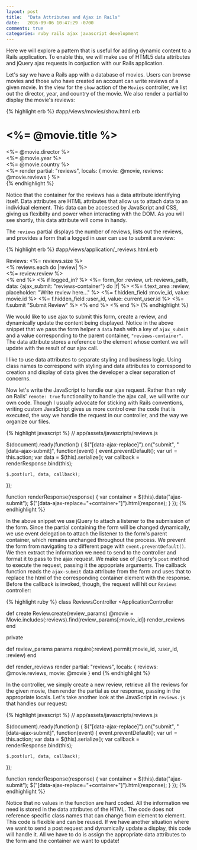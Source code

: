 ```yaml
---
layout: post
title:  "Data Attributes and Ajax in Rails"
date:   2016-09-06 10:47:29 -0700
comments: true
categories: ruby rails ajax javascript development
---
```

Here we will explore a pattern that is useful for adding dynamic content to a Rails application.  To enable this, we will make use of HTML5 data attributes and jQuery ajax requests in conjuction with our Rails application.

Let's say we have a Rails app with a database of movies. Users can browse movies and those who have created an account can write reviews of a given movie.  In the view for the `show` action of the `Movies` controller, we list out the director, year, and country of the movie.  We also render a partial to display the movie's reviews:

{% highlight erb %}
#app/views/movies/show.html.erb

<h1> <%= @movie.title %></h1>
<div class="movie-info">
  <div><%= @movie.director %></div>
  <div><%= @movie.year %></div>
  <div><%= @movie.country %></div>
</div>

<div data-ajax-replace="reviews-container">
  <%= render partial: "reviews", locals: {  movie: @movie, reviews: @movie.reviews } %>
</div>
{% endhighlight %}

Notice that the container for the reviews has a data attribute identifying itself. Data attributes are HTML attributes that allow us to attach data to an individual element. This data can be accessed by JavaScript and CSS, giving us flexibilty and power when interacting with the DOM. As you will see shortly, this data attribute will come in handy.

The `reviews` partial displays the number of reviews, lists out the reviews, and provides a form that a logged in user can use to submit a review:

{% highlight erb %}
#app/views/application/_reviews.html.erb

<div>Reviews: <%= reviews.size %></div>
<% reviews.each do |review| %>
  <div><%= review.review %></div>
<% end  %>
<% if logged_in? %>
  <%= form_for :review, url: reviews_path, data: {ajax_submit: "reviews-container"} do |f| %>
    <%= f.text_area :review, placeholder: "Write review here..." %>
    <%= f.hidden_field :movie_id, value: movie.id %>
    <%= f.hidden_field :user_id, value: current_user.id %>
    <%= f.submit "Submit Review"  %>
  <% end %>
<% end %>
{% endhighlight %}

We would like to use ajax to submit this form, create a review, and dynamically update the content being displayed. Notice in the above snippet that we pass the form helper a `data` hash with a key of `ajax_submit` and a value corresponding to the parent container, `"reviews-container"`. The data attribute stores a reference to the element whose content we will update with the result of our ajax call.

I like to use data attributes to separate styling and business logic. Using class names to correspond with styling and data attributes to correspond to creation and display of data gives the developer a clear separation of concerns.

Now let's write the JavaScript to handle our ajax request. Rather than rely on Rails' `remote: true` functionality to handle the ajax call, we will write our own code. Though I usually advocate for sticking with Rails conventions, writing custom JavaScript gives us more control over the code that is executed, the way we handle the request in our controller, and the way we organize our files.

{% highlight javascript %}
// app/assets/javascripts/reviews.js

$(document).ready(function() {
  $("[data-ajax-replace]").on("submit", "[data-ajax-submit]", function(event) {
    event.preventDefault();
    var url = this.action;
    var data = $(this).serialize();
    var callback = renderResponse.bind(this);

    $.post(url, data, callback);
  });

  function renderResponse(response) {
    var container = $(this).data("ajax-submit");
    $("[data-ajax-replace="+container+"]").html(response);
  }
});
{% endhighlight %}

In the above snippet we use jQuery to attach a listener to the submission of the form. Since the partial containing the form will be changed dynamically, we use event delegation to attach the listener to the form's parent container, which remains unchanged throughout the process. We prevent the form from navigating to a different page with `event.preventDefault()`. We then extract the information we need to send to the controller and format it to pass to the ajax request. We make use of jQuery's `post` method to execute the request, passing it the appopriate arguments. The callback function reads the `ajax-submit` data attribute from the form and uses that to replace the html of the corresponding container element with the response. Before the callback is invoked, though, the request will hit our `Reviews` controller:

{% highlight ruby %}
class ReviewsController <ApplicationController

  def create
    Review.create(review_params)
    @movie = Movie.includes(:reviews).find(review_params[:movie_id])
    render_reviews
  end

  private

  def review_params
    params.require(:review).permit(:movie_id, :user_id, :review)
  end

  def render_reviews
    render partial: "reviews", locals: { reviews: @movie.reviews, movie: @movie }
  end
{% endhighlight %}

In the controller, we simply create a new review, retrieve all the reviews for the given movie, then render the partial as our response, passing in the appropriate locals. Let's take another look at the JavaScript in `reviews.js` that handles our request:


{% highlight javascript %}
// app/assets/javascripts/reviews.js

$(document).ready(function() {
  $("[data-ajax-replace]").on("submit", "[data-ajax-submit]", function(event) {
    event.preventDefault();
    var url = this.action;
    var data = $(this).serialize();
    var callback = renderResponse.bind(this);

    $.post(url, data, callback);
  });

  function renderResponse(response) {
    var container = $(this).data("ajax-submit");
    $("[data-ajax-replace="+container+"]").html(response);
  }
});
{% endhighlight %}

Notice that no values in the function are hard coded. All the information we need is stored in the data attributes of the HTML. The code does not reference specific class names that can change from element to element. This code is flexible and can be reused. If we have another situation where we want to send a post request and dynamically update a display, this code will handle it.  All we have to do is assign the appropriate data attributes to the form and the container we want to update!